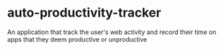 # auto-productivity-tracker
An application that track the user's web activity and record their time on apps that they deem productive or unproductive 
